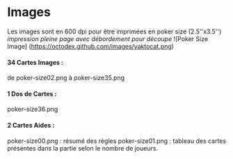 # Images
Les images sont en 600 dpi pour être imprimées en poker size (2.5''x3.5'') 
*impression pleine page avec débordement pour découpe*
![Poker Size Image]
(https://octodex.github.com/images/yaktocat.png)

#### 34 Cartes Images :
de poker-size02.png à poker-size35.png

#### 1 Dos de Cartes :
poker-size36.png

#### 2 Cartes Aides :
poker-size00.png : résumé des règles
poker-size01.png : tableau des cartes présentes dans la partie selon le nombre de joueurs.
